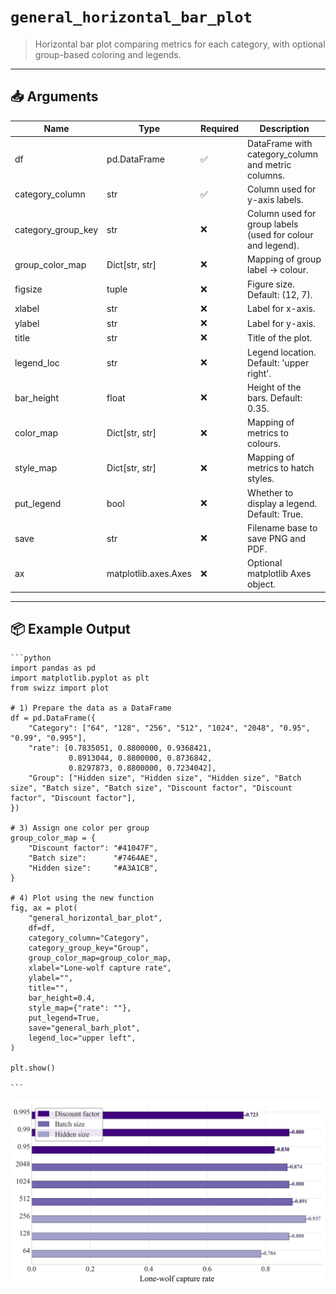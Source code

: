 # `general_horizontal_bar_plot`

> Horizontal bar plot comparing metrics for each category, with optional group-based coloring and legends.

---

## 📥 Arguments

| Name | Type | Required | Description |
|------|------|----------|-------------|
| df | pd.DataFrame | ✅ | DataFrame with category_column and metric columns. |
| category_column | str | ✅ | Column used for y-axis labels. |
| category_group_key | str | ❌ | Column used for group labels (used for colour and legend). |
| group_color_map | Dict[str, str] | ❌ | Mapping of group label → colour. |
| figsize | tuple | ❌ | Figure size. Default: (12, 7). |
| xlabel | str | ❌ | Label for x-axis. |
| ylabel | str | ❌ | Label for y-axis. |
| title | str | ❌ | Title of the plot. |
| legend_loc | str | ❌ | Legend location. Default: 'upper right'. |
| bar_height | float | ❌ | Height of the bars. Default: 0.35. |
| color_map | Dict[str, str] | ❌ | Mapping of metrics to colours. |
| style_map | Dict[str, str] | ❌ | Mapping of metrics to hatch styles. |
| put_legend | bool | ❌ | Whether to display a legend. Default: True. |
| save | str | ❌ | Filename base to save PNG and PDF. |
| ax | matplotlib.axes.Axes | ❌ | Optional matplotlib Axes object. |

---

## 📦 Example Output

````{dropdown} Click to show example code
```python
import pandas as pd
import matplotlib.pyplot as plt
from swizz import plot

# 1) Prepare the data as a DataFrame
df = pd.DataFrame({
    "Category": ["64", "128", "256", "512", "1024", "2048", "0.95", "0.99", "0.995"],
    "rate": [0.7835051, 0.8800000, 0.9368421,
             0.8913044, 0.8800000, 0.8736842,
             0.8297873, 0.8800000, 0.7234042],
    "Group": ["Hidden size", "Hidden size", "Hidden size", "Batch size", "Batch size", "Batch size", "Discount factor", "Discount factor", "Discount factor"],
})

# 3) Assign one color per group
group_color_map = {
    "Discount factor": "#41047F",
    "Batch size":      "#7464AE",
    "Hidden size":     "#A3A1CB",
}

# 4) Plot using the new function
fig, ax = plot(
    "general_horizontal_bar_plot",
    df=df,
    category_column="Category",
    category_group_key="Group",
    group_color_map=group_color_map,
    xlabel="Lone-wolf capture rate",
    ylabel="",
    title="",
    bar_height=0.4,
    style_map={"rate": ""},
    put_legend=True,
    save="general_barh_plot",
    legend_loc="upper left",
)

plt.show()

```
````

<img src="../../_static/images/plots/general_barh_plot.png" alt="general_horizontal_bar_plot" style="max-width: 100%; width: auto; height: auto; max-height: 450px;">
